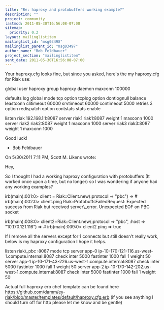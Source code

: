 ```yaml
---
title: "Re: haproxy and protobuffers working example?"
description: ""
project: community
lastmod: 2011-05-30T16:56:08-07:00
sitemap:
  priority: 0.2
layout: mailinglistitem
mailinglist_id: "msg03498"
mailinglist_parent_id: "msg03497"
author_name: "Bob Feldbauer"
project_section: "mailinglistitem"
sent_date: 2011-05-30T16:56:08-07:00
---
```



Your haproxy.cfg looks fine, but since you asked, here's the my 
haproxy.cfg for Riak use:


global
 user haproxy
 group haproxy
 daemon
 maxconn 100000

defaults
 log global
 mode tcp
 option tcplog
 option dontlognull
 balance leastconn
 clitimeout 60000
 srvtimeout 60000
 contimeout 5000
 retries 3
 option redispatch
 option contstats
 stats enable

listen riak 192.168.1.1:8087
 server riak1 riak1:8087 weight 1 maxconn 1000
 server riak2 riak2:8087 weight 1 maxconn 1000
 server riak3 riak3:8087 weight 1 maxconn 1000


Good luck!

- Bob Feldbauer

On 5/30/2011 7:11 PM, Scott M. Likens wrote:

Hey,

So I thought I had a working haproxy configuration with protobuffers (It worked 
once upon a time, but no longer) so I was wondering if anyone had any working 
examples?


irb(main):001:0&gt; client = Riak::Client.new(:protocol =&gt; "pbc")
=&gt; #
irb(main):002:0&gt; client.ping
Riak::ProtobuffsFailedRequest: Expected success from Riak but received 
server\\_error. Unexpected EOF on PBC socket


irb(main):008:0&gt; client2=Riak::Client.new(:protocol =&gt; "pbc", :host =&gt; 
"10.170.121.116")
=&gt; #
irb(main):009:0&gt; client2.ping
=&gt; true


If I remove all the servers except for 1 connects but still doesn't really 
work, below is my haproxy configuration I hope it helps.

 listen riak\\_pbc :8087
 mode tcp
 server app-0 ip-10-170-121-116.us-west-1.compute.internal:8087 check inter 
5000 fastinter 1000 fall 1 weight 50
 server app-1 ip-10-171-43-226.us-west-1.compute.internal:8087 check inter 
5000 fastinter 1000 fall 1 weight 50
 server app-2 ip-10-170-142-202.us-west-1.compute.internal:8087 check inter 
5000 fastinter 1000 fall 1 weight 50

Actual full haproxy erb chef template can be found here 
https://github.com/damm/ey-riak/blob/master/templates/default/haproxy.cfg.erb 
(if you see anything I should turn off for http please let me know and be 
gentle)
